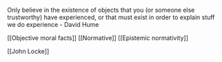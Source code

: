 Only believe in the existence of objects that you (or someone else trustworthy) have experienced, or that must exist in order to explain stuff we do experience - David Hume 

[[Objective moral facts]]
[[Normative]]
[[Epistemic normativity]]

[[John Locke]]
